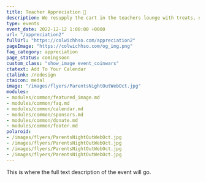 ```yaml
---
title: Teacher Appreciation 🫶
description: We resupply the cart in the teachers lounge with treats, drinks, supplies and more.
type: events
event_date: 2022-12-12 1:00:00 +0000
url: "/appreciation2"
fullUrl: "https://colwichhso.com/appreciation2"
pageImage: "https://colwichhso.com/og_img.png"
faq_category: appreciation
page_status: comingsoon
custom_class: "show_image event_coinwars"
ctatext: Add To Your Calendar
ctalink: /redesign
ctaicon: medal
image: "/images/flyers/ParentsNightOutWebOct.jpg"
modules:
- modules/common/featured_image.md
- modules/common/faq.md
- modules/common/calendar.md
- modules/common/sponsors.md
- modules/common/donate.md
- modules/common/footer.md
polaroid: 
- /images/flyers/ParentsNightOutWebOct.jpg
- /images/flyers/ParentsNightOutWebOct.jpg
- /images/flyers/ParentsNightOutWebOct.jpg
- /images/flyers/ParentsNightOutWebOct.jpg
---
```

This is where the full text description of the event will go.